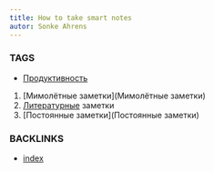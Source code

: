 ```yaml
---
title: How to take smart notes
autor: Sonke Ahrens
---
```


### TAGS
* [Продуктивность](Продуктивность)

1. [Мимолётные заметки](Мимолётные заметки)
2. [Литературные](Литературные) заметки
3. [Постоянные заметки](Постоянные заметки)




### BACKLINKS
* [index](index)
